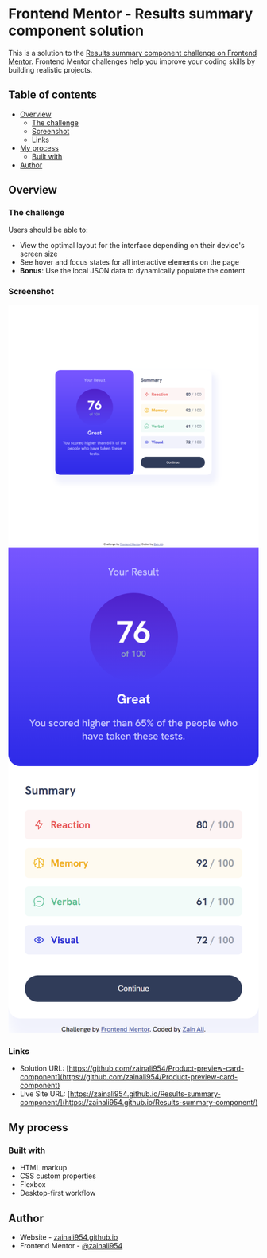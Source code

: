 # Frontend Mentor - Results summary component solution

This is a solution to the [Results summary component challenge on Frontend Mentor](https://www.frontendmentor.io/challenges/results-summary-component-CE_K6s0maV). Frontend Mentor challenges help you improve your coding skills by building realistic projects. 

## Table of contents

- [Overview](#overview)
  - [The challenge](#the-challenge)
  - [Screenshot](#screenshot)
  - [Links](#links)
- [My process](#my-process)
  - [Built with](#built-with)
- [Author](#author)


## Overview

### The challenge

Users should be able to:

- View the optimal layout for the interface depending on their device's screen size
- See hover and focus states for all interactive elements on the page
- **Bonus**: Use the local JSON data to dynamically populate the content

### Screenshot

![](./screenshots/img-1.png)
![](./screenshots/img.png)



### Links

- Solution URL: [https://github.com/zainali954/Product-preview-card-component](https://github.com/zainali954/Product-preview-card-component)
- Live Site URL: [https://zainali954.github.io/Results-summary-component/](https://zainali954.github.io/Results-summary-component/)

## My process

### Built with

- HTML markup
- CSS custom properties
- Flexbox
- Desktop-first workflow

## Author

- Website - [zainali954.github.io](https://zainali954.github.io/Results-summary-component/)
- Frontend Mentor - [@zainali954](https://www.frontendmentor.io/profile/zainali954)


